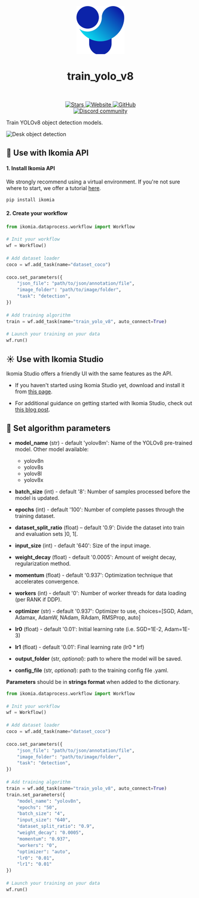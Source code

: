 <div align="center">
  <img src="https://raw.githubusercontent.com/Ikomia-hub/train_yolo_v8/main/icons/icon.png" alt="Algorithm icon">
  <h1 align="center">train_yolo_v8</h1>
</div>
<br />
<p align="center">
    <a href="https://github.com/Ikomia-hub/train_yolo_v8">
        <img alt="Stars" src="https://img.shields.io/github/stars/Ikomia-hub/train_yolo_v8">
    </a>
    <a href="https://app.ikomia.ai/hub/">
        <img alt="Website" src="https://img.shields.io/website/http/app.ikomia.ai/en.svg?down_color=red&down_message=offline&up_message=online">
    </a>
    <a href="https://github.com/Ikomia-hub/train_yolo_v8/blob/main/LICENSE.md">
        <img alt="GitHub" src="https://img.shields.io/github/license/Ikomia-hub/train_yolo_v8.svg?color=blue">
    </a>    
    <br>
    <a href="https://discord.com/invite/82Tnw9UGGc">
        <img alt="Discord community" src="https://img.shields.io/badge/Discord-white?style=social&logo=discord">
    </a> 
</p>

Train YOLOv8 object detection models.

![Desk object detection](https://raw.githubusercontent.com/Ikomia-hub/train_yolo_v8/feat/new_readme/icons/output.jpg)

## :rocket: Use with Ikomia API

#### 1. Install Ikomia API

We strongly recommend using a virtual environment. If you're not sure where to start, we offer a tutorial [here](https://www.ikomia.ai/blog/a-step-by-step-guide-to-creating-virtual-environments-in-python).

```sh
pip install ikomia
```

#### 2. Create your workflow

```python
from ikomia.dataprocess.workflow import Workflow

# Init your workflow
wf = Workflow()    

# Add dataset loader
coco = wf.add_task(name="dataset_coco")

coco.set_parameters({
    "json_file": "path/to/json/annotation/file",
    "image_folder": "path/to/image/folder",
    "task": "detection",
}) 

# Add training algorithm
train = wf.add_task(name="train_yolo_v8", auto_connect=True)

# Launch your training on your data
wf.run()
```

## :sunny: Use with Ikomia Studio

Ikomia Studio offers a friendly UI with the same features as the API.

- If you haven't started using Ikomia Studio yet, download and install it from [this page](https://www.ikomia.ai/studio).

- For additional guidance on getting started with Ikomia Studio, check out [this blog post](https://www.ikomia.ai/blog/how-to-get-started-with-ikomia-studio).

## :pencil: Set algorithm parameters

- **model_name** (str) - default 'yolov8m': Name of the YOLOv8 pre-trained model. Other model available:
    - yolov8n
    - yolov8s
    - yolov8l
    - yolov8x

- **batch_size** (int) - default '8': Number of samples processed before the model is updated.
- **epochs** (int) - default '100': Number of complete passes through the training dataset.
- **dataset_split_ratio** (float) – default '0.9': Divide the dataset into train and evaluation sets ]0, 1[.
- **input_size** (int) - default '640': Size of the input image.
- **weight_decay** (float) - default '0.0005': Amount of weight decay, regularization method.
- **momentum** (float) - default '0.937': Optimization technique that accelerates convergence.
- **workers** (int) - default '0': Number of worker threads for data loading (per RANK if DDP).
- **optimizer** (str) - default '0.937': Optimizer to use, choices=[SGD, Adam, Adamax, AdamW, NAdam, RAdam, RMSProp, auto]
- **lr0** (float) - default '0.01': Initial learning rate (i.e. SGD=1E-2, Adam=1E-3)
- **lr1** (float) - default '0.01': Final learning rate (lr0 * lrf)
- **output_folder** (str, *optional*): path to where the model will be saved. 
- **config_file** (str, *optional*): path to the training config file .yaml. 


**Parameters** should be in **strings format**  when added to the dictionary.


```python
from ikomia.dataprocess.workflow import Workflow

# Init your workflow
wf = Workflow()    

# Add dataset loader
coco = wf.add_task(name="dataset_coco")

coco.set_parameters({
    "json_file": "path/to/json/annotation/file",
    "image_folder": "path/to/image/folder",
    "task": "detection",
}) 

# Add training algorithm
train = wf.add_task(name="train_yolo_v8", auto_connect=True)
train.set_parameters({
    "model_name": "yolov8n",
    "epochs": "50",
    "batch_size": "4",
    "input_size": "640",
    "dataset_split_ratio": "0.9",
    "weight_decay": "0.0005",
    "momentum": "0.937",
    "workers": "0",
    "optimizer": "auto",
    "lr0": "0.01",
    "lr1": "0.01"
}) 

# Launch your training on your data
wf.run()
```
